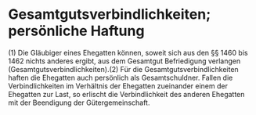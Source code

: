 # Gesamtgutsverbindlichkeiten; persönliche Haftung

(1) Die Gläubiger eines Ehegatten können, soweit sich aus den §§ 1460 bis 1462 nichts anderes ergibt, aus dem Gesamtgut Befriedigung verlangen (Gesamtgutsverbindlichkeiten).(2) Für die Gesamtgutsverbindlichkeiten haften die Ehegatten auch persönlich als Gesamtschuldner. Fallen die Verbindlichkeiten im Verhältnis der Ehegatten zueinander einem der Ehegatten zur Last, so erlischt die Verbindlichkeit des anderen Ehegatten mit der Beendigung der Gütergemeinschaft. 

